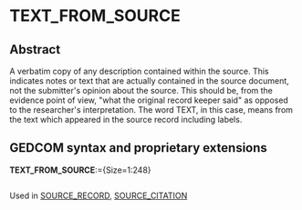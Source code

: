 ﻿<!-- licence GPL V2, cf https://github.com/TitiFix/geneweb -->
# TEXT_FROM_SOURCE
## Abstract
A verbatim copy of any description contained within the source. This indicates notes or text that are
actually contained in the source document, not the submitter's opinion about the source. This should
be, from the evidence point of view, "what the original record keeper said" as opposed to the
researcher's interpretation. The word TEXT, in this case, means from the text which appeared in the
source record including labels.


## GEDCOM syntax and proprietary extensions

**TEXT_FROM_SOURCE**:={Size=1:248}
<pre>
</pre>
Used in <a href=Ged.SOURCE_RECORD.md>SOURCE_RECORD</a>, <a href=Ged.SOURCE_CITATION.md>SOURCE_CITATION</a><br />

